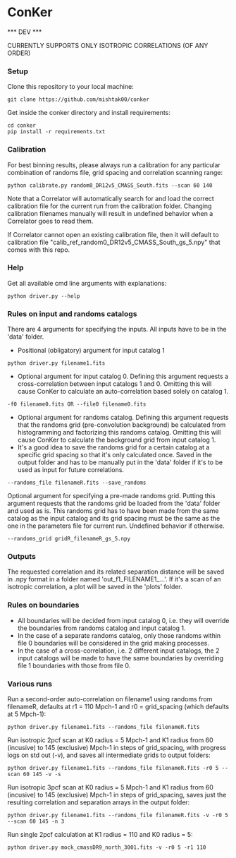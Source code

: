 # ConKer

*** DEV ***

CURRENTLY SUPPORTS ONLY ISOTROPIC CORRELATIONS (OF ANY ORDER)

### Setup
Clone this repository to your local machine:
```
git clone https://github.com/mishtak00/conker
```
Get inside the conker directory and install requirements:
```
cd conker
pip install -r requirements.txt
```

### Calibration
For best binning results, please always run a calibration for any particular combination of randoms file, grid spacing and correlation scanning range: 
```
python calibrate.py random0_DR12v5_CMASS_South.fits --scan 60 140
```

Note that a Correlator will automatically search for and load the correct calibration file for the current run from the calibration folder. Changing calibration filenames manually will result in undefined behavior when a Correlator goes to read them.

If Correlator cannot open an existing calibration file, then it will default to calibration file "calib_ref_random0_DR12v5_CMASS_South_gs_5.npy" that comes with this repo.

### Help
Get all available cmd line arguments with explanations:
```
python driver.py --help
```

### Rules on input and randoms catalogs
There are 4 arguments for specifying the inputs. All inputs have to be in the 'data' folder.

- Positional (obligatory) argument for input catalog 1
```
python driver.py filename1.fits
```
- Optional argument for input catalog 0. Defining this argument requests a cross-correlation between input catalogs 1 and 0. Omitting this will cause ConKer to calculate an auto-correlation based solely on catalog 1.
```
-f0 filename0.fits OR --file0 filename0.fits
```
- Optional argument for randoms catalog. Defining this argument requests that the randoms grid (pre-convolution background) be calculated from histogramming and factorizing this randoms catalog. Omitting this will cause ConKer to calculate the background grid from input catalog 1.
- It's a good idea to save the randoms grid for a certain catalog at a specific grid spacing so that it's only calculated once. Saved in the output folder and has to be manually put in the 'data' folder if it's to be used as input for future correlations.
```
--randoms_file filenameR.fits --save_randoms
```
Optional argument for specifying a pre-made randoms grid. Putting this argument requests that the randoms grid be loaded from the 'data' folder and used as is. This randoms grid has to have been made from the same catalog as the input catalog and its grid spacing must be the same as the one in the parameters file for current run. Undefined behavior if otherwise.
```
--randoms_grid gridR_filenameR_gs_5.npy
```

### Outputs
The requested correlation and its related separation distance will be saved in .npy format in a folder named 'out_f1_FILENAME1_...'. If it's a scan of an isotropic correlation, a plot will be saved in the 'plots' folder.

### Rules on boundaries
- All boundaries will be decided from input catalog 0, i.e. they will override the boundaries from randoms catalog and input catalog 1.
- In the case of a separate randoms catalog, only those randoms within file 0 boundaries will be considered in the grid making processes.
- In the case of a cross-correlation, i.e. 2 different input catalogs, the 2 input catalogs will be made to have the same boundaries by overriding file 1 boundaries with those from file 0.


### Various runs

Run a second-order auto-correlation on filename1 using randoms from filenameR, defaults at r1 = 110 Mpch-1 and r0 = grid_spacing (which defaults at 5 Mpch-1):
```
python driver.py filename1.fits --randoms_file filenameR.fits
```

Run isotropic 2pcf scan at K0 radius = 5 Mpch-1 and K1 radius from 60 (incusive) to 145 (exclusive) Mpch-1 in steps of grid_spacing, with progress logs on std out (-v), and saves all intermediate grids to output folders:
```
python driver.py filename1.fits --randoms_file filenameR.fits -r0 5 --scan 60 145 -v -s
```

Run isotropic 3pcf scan at K0 radius = 5 Mpch-1 and K1 radius from 60 (incusive) to 145 (exclusive) Mpch-1 in steps of grid_spacing, saves just the resulting correlation and separation arrays in the output folder:
```
python driver.py filename1.fits --randoms_file filenameR.fits -v -r0 5 --scan 60 145 -n 3
```

Run single 2pcf calculation at K1 radius = 110 and K0 radius = 5:
```
python driver.py mock_cmassDR9_north_3001.fits -v -r0 5 -r1 110
```

